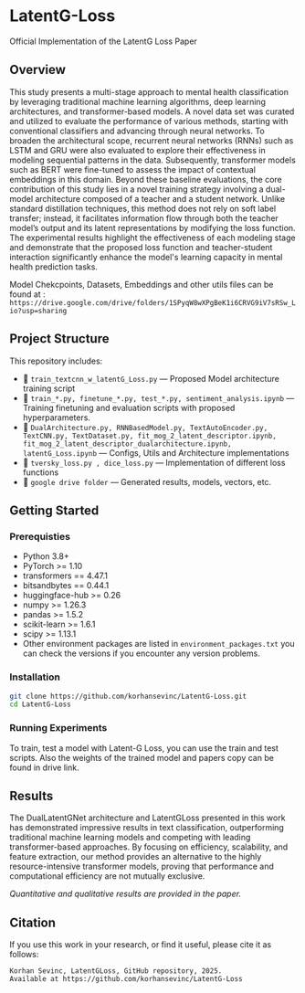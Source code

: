 # LatentG-Loss
Official Implementation of the LatentG Loss Paper


## Overview
This study presents a multi-stage approach to mental health classification by leveraging traditional machine learning algorithms, deep learning architectures, and transformer-based models. A novel data set was curated and utilized to evaluate the performance of various methods, starting with conventional classifiers and advancing through neural networks. To broaden the architectural scope, recurrent neural networks (RNNs) such as LSTM and GRU were also evaluated to explore their effectiveness in modeling sequential patterns in the data. Subsequently, transformer models such as BERT were fine-tuned to assess the impact of contextual embeddings in this domain. Beyond these baseline evaluations, the core contribution of this study lies in a novel training strategy involving a dual-model architecture composed of a teacher and a student network. Unlike standard distillation techniques, this method does not rely on soft label transfer; instead, it facilitates information flow through both the teacher model’s output and its latent representations by modifying the loss function. The experimental results highlight the effectiveness of each modeling stage and demonstrate that the proposed loss function and teacher-student interaction significantly enhance the model's learning capacity in mental health prediction tasks.

Model Chekcpoints, Datasets, Embeddings and other utils files can be found at : `https://drive.google.com/drive/folders/1SPyqW8wXPgBeK1i6CRVG9iV7sRSw_Lio?usp=sharing`

## Project Structure

This repository includes:

- 📜 `train_textcnn_w_latentG_Loss.py` — Proposed Model architecture training script
- 📜 `train_*.py, finetune_*.py, test_*.py, sentiment_analysis.ipynb` — Training finetuning and evaluation scripts with proposed hyperparameters. 
- 📜 `DualArchitecture.py, RNNBasedModel.py, TextAutoEncoder.py, TextCNN.py, TextDataset.py, fit_mog_2_latent_descriptor.ipynb, fit_mog_2_latent_descriptor_dualarchitecture.ipynb, latentG_Loss.ipynb` — Configs, Utils and Architecture implementations 
- 📜 `tversky_loss.py , dice_loss.py` — Implementation of different loss functions  
- 📁 `google drive folder` — Generated results, models, vectors, etc.

##  Getting Started

### Prerequisties

- Python 3.8+
- PyTorch >= 1.10
- transformers == 4.47.1
- bitsandbytes == 0.44.1
- huggingface-hub >= 0.26
- numpy >= 1.26.3
- pandas >= 1.5.2
- scikit-learn >= 1.6.1
- scipy >= 1.13.1
- Other environment packages are listed in `environment_packages.txt` you can check the versions if you encounter any version problems.


### Installation
```bash
git clone https://github.com/korhansevinc/LatentG-Loss.git
cd LatentG-Loss
```

### Running Experiments

To train, test a model with Latent-G Loss, you can use the train and test scripts.
Also the weights of the trained model and papers copy can be found in drive link.

## Results

The DualLatentGNet architecture and LatentGLoss presented in this work has demonstrated impressive results in text classification, outperforming traditional machine learning models and competing with leading transformer-based approaches. By focusing on efficiency, scalability, and feature extraction, our method provides an alternative to the highly resource-intensive transformer models, proving that performance and computational efficiency are not mutually exclusive.

*Quantitative and qualitative results are provided in the paper.*

## Citation

If you use this work in your research, or find it useful, please cite it as follows:

```
Korhan Sevinc, LatentGLoss, GitHub repository, 2025.
Available at https://github.com/korhansevinc/LatentG-Loss
```